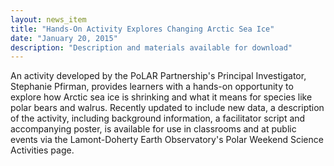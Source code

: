 ```yaml
---
layout: news_item
title: "Hands-On Activity Explores Changing Arctic Sea Ice"
date: "January 20, 2015"
description: "Description and materials available for download"
---
```


An activity developed by the PoLAR Partnership's Principal Investigator, Stephanie Pfirman, provides learners with a hands-on opportunity to explore how Arctic sea ice is shrinking and what it means for species like polar bears and walrus.  Recently updated to include new data, a description of the activity, including background information, a facilitator script and accompanying poster, is available for use in classrooms and at public events via the Lamont-Doherty Earth Observatory's Polar Weekend Science Activities page.
